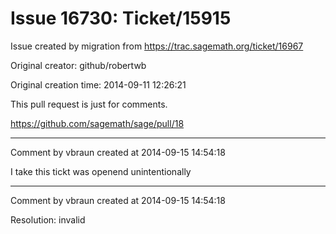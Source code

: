 # Issue 16730: Ticket/15915

Issue created by migration from https://trac.sagemath.org/ticket/16967

Original creator: github/robertwb

Original creation time: 2014-09-11 12:26:21

This pull request is just for comments.

https://github.com/sagemath/sage/pull/18


---

Comment by vbraun created at 2014-09-15 14:54:18

I take this tickt was openend unintentionally


---

Comment by vbraun created at 2014-09-15 14:54:18

Resolution: invalid
